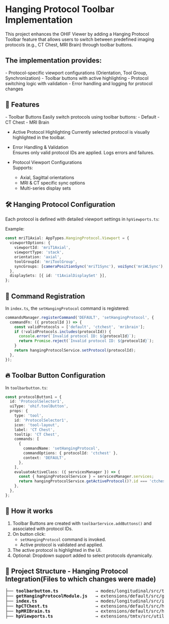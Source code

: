 <h1>Hanging Protocol Toolbar Implementation</h2>

This project enhances the OHIF Viewer by adding a Hanging Protocol Toolbar feature that allows users to switch between predefined imaging protocols (e.g., CT Chest, MRI Brain) through toolbar buttons.

<h2>The implementation provides:</h2>
- Protocol-specific viewport configurations (Orientation, Tool Group, Synchronization)
- Toolbar buttons with active highlighting
- Protocol switching logic with validation
- Error handling and logging for protocol changes

<h2>🚀 Features</h2>
- Toolbar Buttons  
  Easily switch protocols using toolbar buttons:  
  - Default
  - CT Chest
  - MRI Brain

- Active Protocol Highlighting
  Currently selected protocol is visually highlighted in the toolbar.

- Error Handling & Validation  
  Ensures only valid protocol IDs are applied. Logs errors and failures.

- Protocol Viewport Configurations  
  Supports:
  - Axial, Sagittal orientations
  - MRI & CT specific sync options
  - Multi-series display sets

<h2>🛠️ Hanging Protocol Configuration</h2>

Each protocol is defined with detailed viewport settings in `hpViewports.ts`:

Example:
```ts
const mriT1Axial: AppTypes.HangingProtocol.Viewport = {
  viewportOptions: {
    viewportId: 'mriT1Axial',
    viewportType: 'stack',
    orientation: 'axial',
    toolGroupId: 'mriToolGroup',
    syncGroups: [cameraPositionSync('mriT1Sync'), voiSync('mriWLSync'), hydrateSegSync],
  },
  displaySets: [{ id: 't1AxialDisplaySet' }],
};
```



<h2>📄 Command Registration</h2>

In `index.ts`, the `setHangingProtocol` command is registered:

```ts
commandsManager.registerCommand('DEFAULT', 'setHangingProtocol', {
  commandFn: ({ protocolId }) => {
    const validProtocols = ['default', 'ctchest', 'mribrain'];
    if (!validProtocols.includes(protocolId)) {
      console.error(`Invalid protocol ID: ${protocolId}`);
      return Promise.reject(`Invalid protocol ID: ${protocolId}`);
    }
    return hangingProtocolService.setProtocol(protocolId);
  },
});
```

<h2>🔥 Toolbar Button Configuration</h2>

In `toolbarbutton.ts`:

```ts
const protocolButton1 = {
  id: 'ProtocolSelector1',
  uiType: 'ohif.toolButton',
  props: {
    type: 'tool',
    id: 'ProtocolSelector1',
    icon: 'tool-layout',
    label: 'CT Chest',
    tooltip: 'CT Chest',
    commands: [
      {
        commandName: 'setHangingProtocol',
        commandOptions: { protocolId: 'ctchest' },
        context: 'DEFAULT',
      },
    ],
    evaluateActiveClass: ({ servicesManager }) => {
      const { hangingProtocolService } = servicesManager.services;
      return hangingProtocolService.getActiveProtocol()?.id === 'ctchest' ? 'active' : '';
    },
  },
};
```

<h2>🧩 How it works</h2>

1. Toolbar Buttons are created with `toolbarService.addButtons()` and associated with protocol IDs.
2. On button click:
   - `setHangingProtocol` command is invoked.
   - Active protocol is validated and applied.
3. The active protocol is highlighted in the UI.
4. Optional: Dropdown support added to select protocols dynamically.

<h2>📂 Project Structure - Hanging Protocol Integration(Files to which changes were made)</h2>

<pre>
├── <strong>toolbarbutton.ts</strong>              → modes/longitudinal/src/toolbarButtons.ts
├── <strong>getHangingProtocolModule.js</strong>   → extensions/default/src/getHangingProtocolModule.js
├── <strong>index.ts</strong>                      → modes/longitudinal/src/index.ts
├── <strong>hpCTChest.ts</strong>                  → extensions/default/src/hangingprotocols/hpCTChest.ts
├── <strong>hpMRIBrain.ts</strong>                 → extensions/default/src/hangingprotocols/hpMRIBrain.ts
├── <strong>hpViewports.ts</strong>                → extensions/tmtv/src/utils/hpViewports.ts
</pre>






